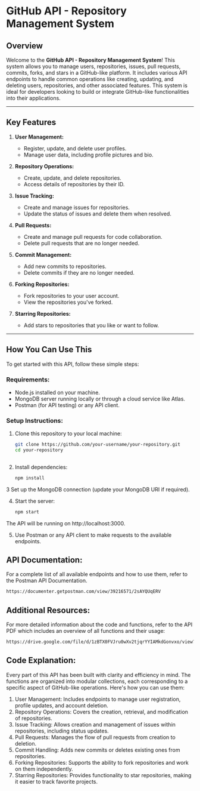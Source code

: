 # **GitHub API - Repository Management System**

## **Overview**

Welcome to the **GitHub API - Repository Management System**! This system allows you to manage users, repositories, issues, pull requests, commits, forks, and stars in a GitHub-like platform. It includes various API endpoints to handle common operations like creating, updating, and deleting users, repositories, and other associated features. This system is ideal for developers looking to build or integrate GitHub-like functionalities into their applications.

---

## **Key Features**

1. **User Management:**
   - Register, update, and delete user profiles.
   - Manage user data, including profile pictures and bio.

2. **Repository Operations:**
   - Create, update, and delete repositories.
   - Access details of repositories by their ID.

3. **Issue Tracking:**
   - Create and manage issues for repositories.
   - Update the status of issues and delete them when resolved.

4. **Pull Requests:**
   - Create and manage pull requests for code collaboration.
   - Delete pull requests that are no longer needed.

5. **Commit Management:**
   - Add new commits to repositories.
   - Delete commits if they are no longer needed.

6. **Forking Repositories:**
   - Fork repositories to your user account.
   - View the repositories you've forked.

7. **Starring Repositories:**
   - Add stars to repositories that you like or want to follow.

---

## **How You Can Use This**

To get started with this API, follow these simple steps:

### **Requirements:**
- Node.js installed on your machine.
- MongoDB server running locally or through a cloud service like Atlas.
- Postman (for API testing) or any API client.

### **Setup Instructions:**

1. Clone this repository to your local machine:
   ```bash
   git clone https://github.com/your-username/your-repository.git
   cd your-repository
  
2. Install dependencies:
   ```bash
   npm install

3 Set up the MongoDB connection (update your MongoDB URI if required).

4. Start the server:
   ```bash
   npm start
The API will be running on http://localhost:3000.

5. Use Postman or any API client to make requests to the available endpoints.


## **API Documentation:**
   For a complete list of all available endpoints and how to use them, refer to the Postman API Documentation.
   ```bash
   https://documenter.getpostman.com/view/39216571/2sAYQUqERV
```


## **Additional Resources:**
   For more detailed information about the code and functions, refer to the API PDF which includes an overview of all functions and their usage:
   ```bash
   https://drive.google.com/file/d/1zBTX0FVJru0wXv2tjqrYYIAMkdGonvxo/view?usp=sharing
```

## **Code Explanation:**

Every part of this API has been built with clarity and efficiency in mind. The functions are organized into modular collections, each corresponding to a specific aspect of GitHub-like operations. Here's how you can use them:

1. User Management: Includes endpoints to manage user registration, profile updates, and account deletion.
2. Repository Operations: Covers the creation, retrieval, and modification of repositories.
3. Issue Tracking: Allows creation and management of issues within repositories, including status updates.
4. Pull Requests: Manages the flow of pull requests from creation to deletion.
5. Commit Handling: Adds new commits or deletes existing ones from repositories.
6. Forking Repositories: Supports the ability to fork repositories and work on them independently.
7. Starring Repositories: Provides functionality to star repositories, making it easier to track favorite projects.

